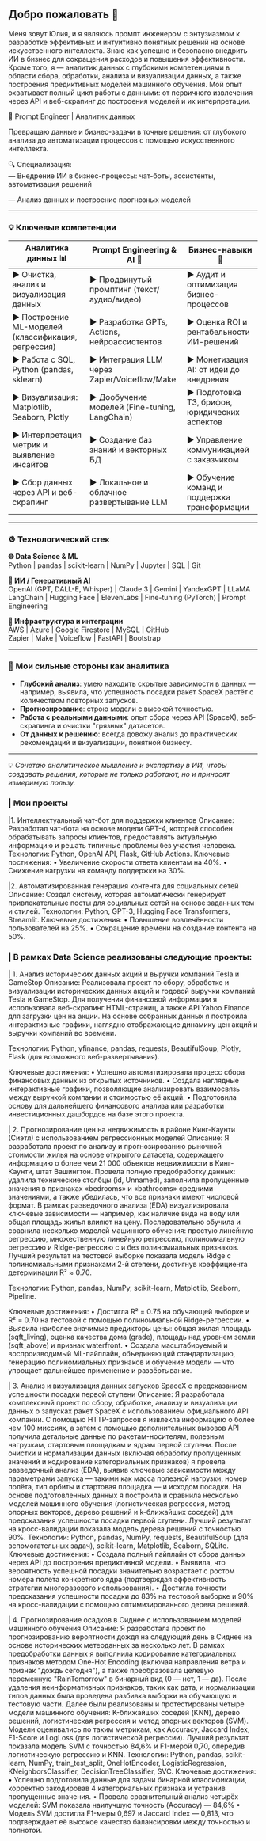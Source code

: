 ## Добро пожаловать 👋

Меня зовут Юлия, и я являюсь промпт инженером с энтузиазмом к разработке эффективных и интуитивно понятных решений на основе искусственного интеллекта. Знаю как успешно и безопасно внедрить ИИ в бизнес для сокращения расходов и повышения эффективности.
Кроме того, я  — аналитик данных с глубокими компетенциями в области сбора, обработки, анализа и визуализации данных, а также построения предиктивных моделей машинного обучения. Мой опыт охватывает полный цикл работы с данными: от первичного извлечения через API и веб-скрапинг до построения моделей и их интерпретации.

🚀  Prompt Engineer | Аналитик данных 

Превращаю данные и бизнес-задачи в точные решения: от глубокого анализа до автоматизации процессов с помощью искусственного интеллекта.

🔍 Специализация:  
— Внедрение ИИ в бизнес-процессы: чат-боты, ассистенты, автоматизация решений

— Анализ данных и построение прогнозных моделей  

---

### 💡 Ключевые компетенции

| Аналитика данных 📊                  | Prompt Engineering & AI 🤖             | Бизнес-навыки 💼                     |
|-------------------------------------|----------------------------------------|--------------------------------------|
| ▶ Очистка, анализ и визуализация данных | ▶ Продвинутый промптинг (текст/аудио/видео) | ▶ Аудит и оптимизация бизнес-процессов |
| ▶ Построение ML-моделей (классификация, регрессия) | ▶ Разработка GPTs, Actions, нейроассистентов | ▶ Оценка ROI и рентабельности ИИ-решений |
| ▶ Работа с SQL, Python (pandas, sklearn) | ▶ Интеграция LLM через Zapier/Voiceflow/Make | ▶ Монетизация AI: от идеи до внедрения |
| ▶ Визуализация: Matplotlib, Seaborn, Plotly | ▶ Дообучение моделей (Fine-tuning, LangChain) | ▶ Подготовка ТЗ, брифов, юридических аспектов |
| ▶ Интерпретация метрик и выявление инсайтов | ▶ Создание баз знаний и векторных БД | ▶ Управление коммуникацией с заказчиком |
| ▶ Сбор данных через API и веб-скрапинг | ▶ Локальное и облачное развертывание LLM | ▶ Обучение команд и поддержка трансформации |

---

### ⚙️ Технологический стек

**🌐 Data Science & ML**  
Python | pandas | scikit-learn | NumPy | Jupyter | SQL | Git

**🧠 ИИ / Генеративный AI**  
OpenAI (GPT, DALL-E, Whisper) | Claude 3 | Gemini | YandexGPT | LLaMA  
LangChain | Hugging Face | ElevenLabs | Fine-tuning (PyTorch) | Prompt Engineering

**🔧 Инфраструктура и интеграции**  
AWS | Azure | Google Firestore | MySQL | GitHub  
Zapier | Make | Voiceflow | FastAPI | Bootstrap

---

### 🎯 Мои сильные стороны как аналитика

- **Глубокий анализ**: умею находить скрытые зависимости в данных — например, выявила, что успешность посадки ракет SpaceX растёт с количеством повторных запусков.
- **Прогнозирование**: строю модели с высокой точностью.
- **Работа с реальными данными**: опыт сбора через API (SpaceX), веб-скрапинга и очистки "грязных" датасетов.
- **От данных к решению**: всегда довожу анализ до практических рекомендаций и визуализации, понятной бизнесу.

---

💡 *Сочетаю аналитическое мышление и экспертизу в ИИ, чтобы создавать решения, которые не только работают, но и приносят измеримую пользу.*

### | Мои проекты
|1. Интеллектуальный чат-бот для поддержки клиентов
Описание: Разработал чат-бота на основе модели GPT-4, который способен обрабатывать запросы клиентов, предоставлять актуальную информацию и решать типичные проблемы без участия
человека.
Технологии: Python, OpenAI API, Flask, GitHub Actions.
Ключевые постижения:
• Увеличение скорости ответа клиентам на 40%.
• Снижение нагрузки на команду поддержки на 30%.

|2. Автоматизированная генерация контента для социальных сетей
Описание: Создал систему, которая автоматически генерирует привлекательные посты для социальных сетей на основе заданных тем и стилей.
Технологии: Python, GPT-3, Hugging Face Transformers, Streamlit.
Ключевые достижения:
• Повышение вовлечённости пользователей на 25%.
• Сокращение времени на создание контента на 50%.


### | В рамках Data Science реализованы следующие проекты:

| 1. Анализ исторических данных акций и выручки компаний Tesla и GameStop
Описание:
Реализовала проект по сбору, обработке и визуализации исторических данных акций и годовой выручки компаний Tesla и GameStop. Для получения финансовой информации я использовала веб-скрапинг HTML-страниц, а также API Yahoo Finance для загрузки цен на акции. На основе собранных данных я построила интерактивные графики, наглядно отображающие динамику цен акций и выручки компаний во времени.

Технологии: Python, yfinance, pandas, requests, BeautifulSoup, Plotly, Flask (для возможного веб-развертывания).

Ключевые достижения:
• Успешно автоматизировала процесс сбора финансовых данных из открытых источников.
• Создала наглядные интерактивные графики, позволяющие анализировать взаимосвязь между выручкой компании и стоимостью её акций.
• Подготовила основу для дальнейшего финансового анализа или разработки инвестиционных дашбордов на базе этого проекта.

| 2. Прогнозирование цен на недвижимость в районе Кинг-Каунти (Сиэтл) с использованием регрессионных моделей
Описание:
Я разработала проект по анализу и прогнозированию рыночной стоимости жилья на основе открытого датасета, содержащего информацию о более чем 21 000 объектов недвижимости в Кинг-Каунти, штат Вашингтон. Провела полную предобработку данных: удалила технические столбцы (id, Unnamed), заполнила пропущенные значения в признаках «bedrooms» и «bathrooms» средними значениями, а также убедилась, что все признаки имеют числовой формат. В рамках разведочного анализа (EDA) визуализировала ключевые зависимости — например, как наличие вида на воду или общая площадь жилья влияют на цену. Последовательно обучила и сравнила несколько моделей машинного обучения: простую линейную регрессию, множественную линейную регрессию, полиномиальную регрессию и Ridge-регрессию с и без полиномиальных признаков. Лучший результат на тестовой выборке показала модель Ridge с полиномиальными признаками 2-й степени, достигнув коэффициента детерминации R² ≈ 0.70.

Технологии: Python, pandas, NumPy, scikit-learn, Matplotlib, Seaborn, Pipeline.

Ключевые достижения:
• Достигла R² = 0.75 на обучающей выборке и R² = 0.70 на тестовой с помощью полиномиальной Ridge-регрессии.
• Выявила наиболее значимые предикторы цены: общая жилая площадь (sqft_living), оценка качества дома (grade), площадь над уровнем земли (sqft_above) и признак waterfront.
• Создала масштабируемый и воспроизводимый ML-пайплайн, объединяющий стандартизацию, генерацию полиномиальных признаков и обучение модели — что упрощает дальнейшее применение и развёртывание.

| 3. Анализ и визуализация данных запусков SpaceX с предсказанием успешности посадки первой ступени
Описание: Я разработала комплексный проект по сбору, обработке, анализу и визуализации данных о запусках ракет SpaceX с использованием официального API компании. С помощью HTTP-запросов я извлекла информацию о более чем 100 миссиях, а затем с помощью дополнительных вызовов API получила детальные данные по ракетам-носителям, полезным нагрузкам, стартовым площадкам и ядрам первой ступени. После очистки и нормализации данных (включая обработку пропущенных значений и кодирование категориальных признаков) я провела разведочный анализ (EDA), выявив ключевые зависимости между параметрами запуска — такими как масса полезной нагрузки, номер полёта, тип орбиты и стартовая площадка — и исходом посадки. На основе подготовленных данных я построила и сравнила несколько моделей машинного обучения (логистическая регрессия, метод опорных векторов, дерево решений и k-ближайших соседей) для предсказания успешности посадки первой ступени. Лучший результат на кросс-валидации показала модель дерева решений с точностью 90%.
Технологии: Python, pandas, NumPy, requests, BeautifulSoup (для вспомогательных задач), scikit-learn, Matplotlib, Seaborn, SQLite.
Ключевые достижения:
• Создала полный пайплайн от сбора данных через API до построения предиктивной модели.
• Выявила, что вероятность успешной посадки значительно возрастает с ростом номера полёта конкретного ядра (подтверждая эффективность стратегии многоразового использования).
• Достигла точности предсказания успешности посадки до 83% на тестовой выборке и 90% на кросс-валидации с помощью оптимизированного дерева решений.

| 4. Прогнозирование осадков в Сиднее с использованием моделей машинного обучения
Описание: Я разработала проект по прогнозированию вероятности дождя на следующий день в Сиднее на основе исторических метеоданных за несколько лет. В рамках предобработки данных я выполнила кодирование категориальных признаков методом One-Hot Encoding (включая направления ветра и признак "дождь сегодня"), а также преобразовала целевую переменную "RainTomorrow" в бинарный вид (0 — нет, 1 — да). После удаления неинформативных признаков, таких как дата, и нормализации типов данных была проведена разбивка выборки на обучающую и тестовую части. Далее были реализованы и протестированы четыре модели машинного обучения: K-ближайших соседей (KNN), дерево решений, логистическая регрессия и метод опорных векторов (SVM). Модели оценивались по таким метрикам, как Accuracy, Jaccard Index, F1-Score и LogLoss (для логистической регрессии). Лучший результат показала модель SVM с точностью 84,6% и F1-мерой 0,70, опередив логистическую регрессию и KNN.
Технологии: Python, pandas, scikit-learn, NumPy, train_test_split, OneHotEncoder, LogisticRegression, KNeighborsClassifier, DecisionTreeClassifier, SVC.
Ключевые достижения:
• Успешно подготовила данные для задачи бинарной классификации, корректно закодировав 4 категориальных признака и устранив пропущенные значения.
• Провела сравнительный анализ четырёх моделей: SVM показала наилучшую точность (Accuracy) — 84,6%
• Модель SVM достигла F1-меры 0,697 и Jaccard Index — 0,813, что подтверждает её высокое качество балансировки между точностью и полнотой.





